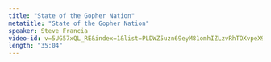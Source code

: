 ```yaml
---
title: "State of the Gopher Nation"
metatitle: "State of the Gopher Nation"
speaker: Steve Francia
video-id: v=5UG57xQL_RE&index=1&list=PLDWZ5uzn69eyM81omhIZLzvRhTOXvpeX9
length: "35:04"
---
```

